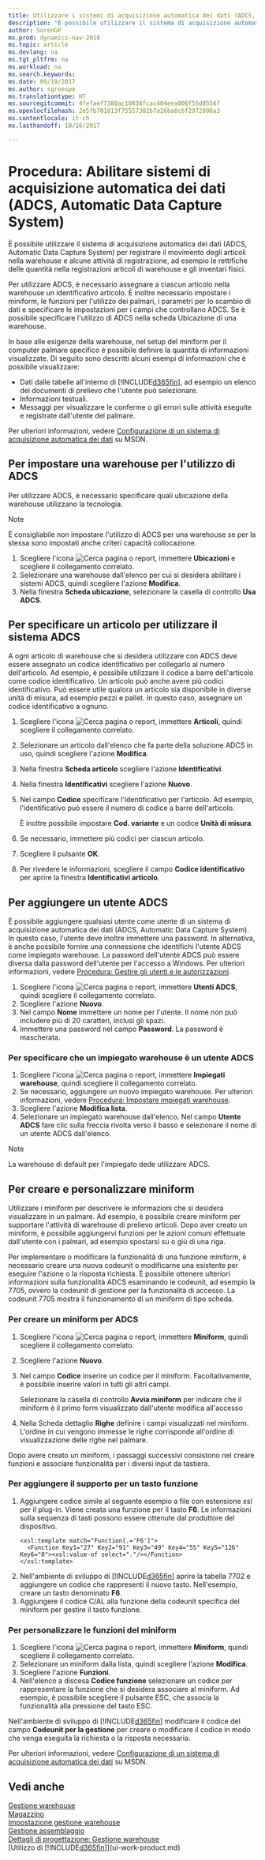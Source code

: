 ```yaml
---
title: Utilizzare i sistemi di acquisizione automatica dei dati (ADCS, Automatic Data Capture System)
description: "È possibile utilizzare il sistema di acquisizione automatica dei dati (ADCS, Automatic Data Capture System) per registrare il movimento degli articoli nella warehouse e alcune attività di registrazione, ad esempio le rettifiche delle quantità nella registrazioni articoli di warehouse e gli inventari fisici."
author: SorenGP
ms.prod: dynamics-nav-2018
ms.topic: article
ms.devlang: na
ms.tgt_pltfrm: na
ms.workload: na
ms.search.keywords: 
ms.date: 09/18/2017
ms.author: sgroespe
ms.translationtype: HT
ms.sourcegitcommit: 4fefaef7380ac10836fcac404eea006f55d8556f
ms.openlocfilehash: 2e5fb701013f75557302b7a26ba8c6f2972806a3
ms.contentlocale: it-ch
ms.lasthandoff: 10/16/2017

---
```

# <a name="how-to-enable-automated-data-capture-systems-adcs"></a>Procedura: Abilitare sistemi di acquisizione automatica dei dati (ADCS, Automatic Data Capture System)
È possibile utilizzare il sistema di acquisizione automatica dei dati (ADCS, Automatic Data Capture System) per registrare il movimento degli articoli nella warehouse e alcune attività di registrazione, ad esempio le rettifiche delle quantità nella registrazioni articoli di warehouse e gli inventari fisici.  

Per utilizzare ADCS, è necessario assegnare a ciascun articolo nella warehouse un identificativo articolo. È inoltre necessario impostare i miniform, le funzioni per l'utilizzo dei palmari, i parametri per lo scambio di dati e specificare le impostazioni per i campi che controllano ADCS. Se è possibile specificare l'utilizzo di ADCS nella scheda Ubicazione di una warehouse.

In base alle esigenze della warehouse, nel setup del miniform per il computer palmare specifico è possibile definire la quantità di informazioni visualizzate. Di seguito sono descritti alcuni esempi di informazioni che è possibile visualizzare:  

- Dati dalle tabelle all'interno di [!INCLUDE[d365fin](includes/d365fin_md.md)], ad esempio un elenco dei documenti di prelievo che l'utente può selezionare.  
- Informazioni testuali.  
- Messaggi per visualizzare le conferme o gli errori sulle attività eseguite e registrate dall'utente del palmare.

Per ulteriori informazioni, vedere [Configurazione di un sistema di acquisizione automatica dei dati](https://msdn.microsoft.com/en-us/library/dd338742.aspx) su MSDN.

## <a name="to-set-up-a-warehouse-to-use-adcs"></a>Per impostare una warehouse per l'utilizzo di ADCS  
Per utilizzare ADCS, è necessario specificare quali ubicazione della warehouse utilizzano la tecnologia.  

> [!NOTE]  
>  È consigliabile non impostare l'utilizzo di ADCS per una warehouse se per la stessa sono impostati anche criteri capacità collocazione.

1.  Scegliere l'icona ![Cerca pagina o report](media/ui-search/search_small.png "Cerca pagina o report"), immettere **Ubicazioni** e scegliere il collegamento correlato.
2.  Selezionare una warehouse dall'elenco per cui si desidera abilitare i sistemi ADCS, quindi scegliere l'azione **Modifica**.
3. Nella finestra **Scheda ubicazione**, selezionare la casella di controllo **Usa ADCS**.  

## <a name="to-specify-an-item-to-use-adcs"></a>Per specificare un articolo per utilizzare il sistema ADCS  
A ogni articolo di warehouse che si desidera utilizzare con ADCS deve essere assegnato un codice identificativo per collegarlo al numero dell'articolo. Ad esempio, è possibile utilizzare il codice a barre dell'articolo come codice identificativo. Un articolo può anche avere più codici identificativo. Può essere utile qualora un articolo sia disponibile in diverse unità di misura, ad esempio pezzi e pallet. In questo caso, assegnare un codice identificativo a ognuno.    

1.  Scegliere l'icona ![Cerca pagina o report](media/ui-search/search_small.png "Cerca pagina o report"), immettere **Articoli**, quindi scegliere il collegamento correlato.  
2.  Selezionare un articolo dall'elenco che fa parte della soluzione ADCS in uso, quindi scegliere l'azione **Modifica**.
3. Nella finestra **Scheda articolo** scegliere l'azione **Identificativi**.
4. Nella finestra **Identificativi** scegliere l'azione **Nuovo**.
5. Nel campo **Codice**  specificare l'identificativo per l'articolo. Ad esempio, l'identificativo può essere il numero di codice a barre dell'articolo.  

    È inoltre possibile impostare **Cod. variante** e un codice **Unità di misura**.  

6. Se necessario, immettere più codici per ciascun articolo.
7. Scegliere il pulsante **OK**.  
8.  Per rivedere le informazioni, scegliere il campo **Codice identificativo** per aprire la finestra **Identificativi articolo**.

## <a name="to-add-an-adcs-user"></a>Per aggiungere un utente ADCS  
È possibile aggiungere qualsiasi utente come utente di un sistema di acquisizione automatica dei dati (ADCS, Automatic Data Capture System). In questo caso, l'utente deve inoltre immettere una password. In alternativa, è anche possibile fornire una connessione che identifichi l'utente ADCS come impiegato warehouse. La password dell'utente ADCS può essere diversa dalla password dell'utente per l'accesso a Windows. Per ulteriori informazioni, vedere [Procedura: Gestire gli utenti e le autorizzazioni](ui-how-users-permissions.md).

1.  Scegliere l'icona ![Cerca pagina o report](media/ui-search/search_small.png "Cerca pagina o report"), immettere **Utenti ADCS**, quindi scegliere il collegamento correlato.  
2. Scegliere l'azione **Nuovo**.  
3.  Nel campo **Nome** immettere un nome per l'utente. Il nome non può includere più di 20 caratteri, inclusi gli spazi.  
4.  Immettere una password nel campo **Password**. La password è mascherata.  

### <a name="to-specify-that-a-warehouse-employee-is-an-adcs-user"></a>Per specificare che un impiegato warehouse è un utente ADCS  
1.  Scegliere l'icona ![Cerca pagina o report](media/ui-search/search_small.png "Cerca pagina o report"), immettere **Impiegati warehouse**, quindi scegliere il collegamento correlato.  
2.  Se necessario, aggiungere un nuovo impiegato warehouse. Per ulteriori informazioni, vedere [Procedura: Impostare impiegati warehouse](warehouse-how-to-set-up-warehouse-employees.md).  
3.  Scegliere l'azione **Modifica lista**.  
4.  Selezionare un impiegato warehouse dall'elenco. Nel campo **Utente ADCS** fare clic sulla freccia rivolta verso il basso e selezionare il nome di un utente ADCS dall'elenco.  

> [!NOTE]  
>  La warehouse di default per l'impiegato dede utilizzare ADCS.

## <a name="to-create-and-customize-miniforms"></a>Per creare e personalizzare miniform
Utilizzare i miniform per descrivere le informazioni che si desidera visualizzare in un palmare. Ad esempio, è possibile creare miniform per supportare l'attività di warehouse di prelievo articoli. Dopo aver creato un miniform, è possibile aggiungervi funzioni per le azioni comuni effettuate dall'utente con i palmari, ad esempio spostarsi su o giù di una riga.  

Per implementare o modificare la funzionalità di una funzione miniform, è necessario creare una nuova codeunit o modificarne una esistente per eseguire l'azione o la risposta richiesta. È possibile ottenere ulteriori informazioni sulla funzionalità ADCS esaminando le codeunit, ad esempio la 7705, ovvero la codeunit di gestione per la funzionalità di accesso. La codeunit 7705 mostra il funzionamento di un miniform di tipo scheda.  

### <a name="to-create-a-miniform-for-adcs"></a>Per creare un miniform per ADCS  
1.  Scegliere l'icona ![Cerca pagina o report](media/ui-search/search_small.png "Cerca pagina o report"), immettere **Miniform**, quindi scegliere il collegamento correlato.  
2. Scegliere l'azione **Nuovo**.  
3.  Nel campo **Codice** inserire un codice per il miniform. Facoltativamente, è possibile inserire valori in tutti gli altri campi.  

    Selezionare la casella di controllo **Avvia miniform** per indicare che il miniform è il primo form visualizzato dall'utente modifica all'accesso  

4.  Nella Scheda dettaglio **Righe** definire i campi visualizzati nel miniform. L'ordine in cui vengono immesse le righe corrisponde all'ordine di visualizzazione delle righe nel palmare.  

Dopo avere creato un miniform, i passaggi successivi consistono nel creare funzioni e associare funzionalità per i diversi input da tastiera.  

### <a name="to-add-support-for-a-function-key"></a>Per aggiungere il supporto per un tasto funzione  
1.  Aggiungere codice simile al seguente esempio a file con estensione xsl per il plug-in. Viene creata una funzione per il tasto **F6**. Le informazioni sulla sequenza di tasti possono essere ottenute dal produttore del dispositivo.  
    ```  
    <xsl:template match="Function[.='F6']">  
      <Function Key1="27" Key2="91" Key3="49" Key4="55" Key5="126" Key6="0"><xsl:value-of select="."/></Function>  
    </xsl:template>  

    ```  
2.  Nell'ambiente di sviluppo di [!INCLUDE[d365fin](includes/d365fin_md.md)] aprire la tabella 7702 e aggiungere un codice che rappresenti il nuovo tasto. Nell'esempio, creare un tasto denominato **F6**.  
3.  Aggiungere il codice C/AL alla funzione della codeunit specifica del miniform per gestire il tasto funzione.  

### <a name="to-customize-miniform-functions"></a>Per personalizzare le funzioni del miniform  
1.  Scegliere l'icona ![Cerca pagina o report](media/ui-search/search_small.png "Cerca pagina o report"), immettere **Miniform**, quindi scegliere il collegamento correlato.  
2.  Selezionare un miniform dalla lista, quindi scegliere l'azione **Modifica**.  
3.  Scegliere l'azione **Funzioni**.  
4.  Nell'elenco a discesa **Codice funzione** selezionare un codice per rappresentare la funzione che si desidera associare al miniform. Ad esempio, è possibile scegliere il pulsante ESC, che associa la funzionalità alla pressione del tasto ESC.  

Nell'ambiente di sviluppo di [!INCLUDE[d365fin](includes/d365fin_md.md)] modificare il codice del campo **Codeunit per la gestione** per creare o modificare il codice in modo che venga eseguita la richiesta o la risposta necessaria.

Per ulteriori informazioni, vedere [Configurazione di un sistema di acquisizione automatica dei dati](https://msdn.microsoft.com/en-us/library/dd338742.aspx) su MSDN.

## <a name="see-also"></a>Vedi anche  
[Gestione warehouse](warehouse-manage-warehouse.md)  
[Magazzino](inventory-manage-inventory.md)  
[Impostazione gestione warehouse](warehouse-setup-warehouse.md)     
[Gestione assemblaggio](assembly-assemble-items.md)    
[Dettagli di progettazione: Gestione warehouse](design-details-warehouse-management.md)  
[Utilizzo di [!INCLUDE[d365fin](includes/d365fin_md.md)]](ui-work-product.md)

